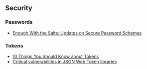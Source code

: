 ## Security

### Passwords

* [Enough With the Salts: Updates on Secure Password Schemes](http://chargen.matasano.com/chargen/2015/3/26/enough-with-the-salts-updates-on-secure-password-schemes.html)

### Tokens

* [10 Things You Should Know about Tokens](https://auth0.com/blog/2014/01/27/ten-things-you-should-know-about-tokens-and-cookies/)
* [Critical vulnerabilities in JSON Web Token libraries](https://auth0.com/blog/2015/03/31/critical-vulnerabilities-in-json-web-token-libraries/)
